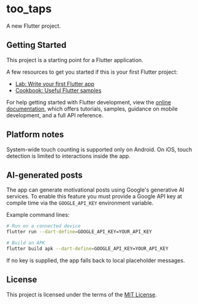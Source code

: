 # too_taps

A new Flutter project.

## Getting Started

This project is a starting point for a Flutter application.

A few resources to get you started if this is your first Flutter project:

- [Lab: Write your first Flutter app](https://docs.flutter.dev/get-started/codelab)
- [Cookbook: Useful Flutter samples](https://docs.flutter.dev/cookbook)

For help getting started with Flutter development, view the
[online documentation](https://docs.flutter.dev/), which offers tutorials,
samples, guidance on mobile development, and a full API reference.

## Platform notes

System-wide touch counting is supported only on Android. On iOS, touch
detection is limited to interactions inside the app.

## AI-generated posts

The app can generate motivational posts using Google's generative AI
services. To enable this feature you must provide a Google API key at
compile time via the `GOOGLE_API_KEY` environment variable.

Example command lines:

```bash
# Run on a connected device
flutter run --dart-define=GOOGLE_API_KEY=YOUR_API_KEY

# Build an APK
flutter build apk --dart-define=GOOGLE_API_KEY=YOUR_API_KEY
```

If no key is supplied, the app falls back to local placeholder messages.

## License

This project is licensed under the terms of the [MIT License](LICENSE).

